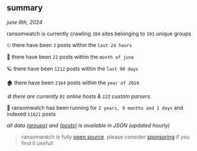 
## summary
_june 6th, 2024_

ransomwatch is currently crawling `384` sites belonging to `193` unique groups

⏲ there have been `3` posts within the `last 24 hours`

🦈 there have been `22` posts within the `month of june`

🪐 there have been `1212` posts within the `last 90 days`

🏚 there have been `2164` posts within the `year of 2024`

_⚙️ there are currently `81` online hosts & `122` custom parsers._

🦕 ransomwatch has been running for `2 years, 9 months and 1 days` and indexed `11621` posts

_all data  [(groups)](http://ransomwhat.telemetry.ltd/groups) and [(posts)](http://ransomwhat.telemetry.ltd/posts) is available in JSON (updated hourly)_

> ransomwatch is fully [open source](https://github.com/joshhighet/ransomwatch#ransomwatch--). please consider [sponsoring](https://github.com/sponsors/joshhighet) if you find it useful!
